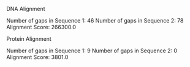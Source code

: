 DNA Alignment

Number of gaps in Sequence 1: 46
Number of gaps in Sequence 2: 78
Alignment Score: 266300.0


Protein Alignment

Number of gaps in Sequence 1: 9
Number of gaps in Sequence 2: 0
Alignment Score: 3801.0
